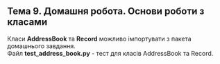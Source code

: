 ## Тема 9. Домашня робота. Основи роботи з класами

Класи **AddressBook** та **Record** можливо імпортувати з пакета домашнього завдання.  
Файл **test_address_book.py** - тест для класів AddressBook та Record.    


